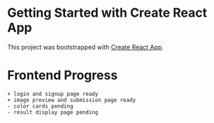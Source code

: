 # Getting Started with Create React App

This project was bootstrapped with [Create React App](https://github.com/facebook/create-react-app).

# Frontend Progress
    + login and signup page ready
    + image preview and submission page ready
    - color cards pending
    - result display page pending
